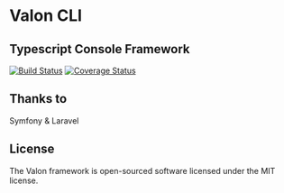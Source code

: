 # Valon CLI

## Typescript Console Framework

[![Build Status](https://travis-ci.org/stefanoruth/valon-cli.svg?branch=master)](https://travis-ci.org/stefanoruth/valon-cli)
[![Coverage Status](https://coveralls.io/repos/github/stefanoruth/valon-cli/badge.svg?branch=master)](https://coveralls.io/github/stefanoruth/valon-cli?branch=master)

## Thanks to

Symfony & Laravel

## License

The Valon framework is open-sourced software licensed under the MIT license.
